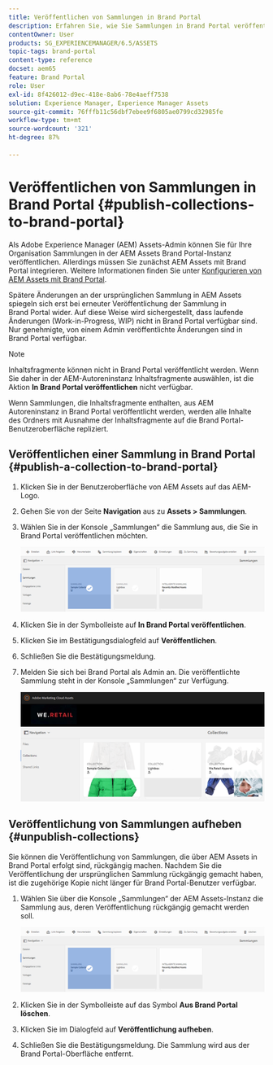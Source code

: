 ```yaml
---
title: Veröffentlichen von Sammlungen in Brand Portal
description: Erfahren Sie, wie Sie Sammlungen in Brand Portal veröffentlichen und deren Veröffentlichung rückgängig machen können.
contentOwner: User
products: SG_EXPERIENCEMANAGER/6.5/ASSETS
topic-tags: brand-portal
content-type: reference
docset: aem65
feature: Brand Portal
role: User
exl-id: 8f426012-d9ec-418e-8ab6-78e4aeff7538
solution: Experience Manager, Experience Manager Assets
source-git-commit: 76fffb11c56dbf7ebee9f6805ae0799cd32985fe
workflow-type: tm+mt
source-wordcount: '321'
ht-degree: 87%

---
```


# Veröffentlichen von Sammlungen in Brand Portal {#publish-collections-to-brand-portal}

Als Adobe Experience Manager (AEM) Assets-Admin können Sie für Ihre Organisation Sammlungen in der AEM Assets Brand Portal-Instanz veröffentlichen. Allerdings müssen Sie zunächst AEM Assets mit Brand Portal integrieren. Weitere Informationen finden Sie unter [Konfigurieren von AEM Assets mit Brand Portal](/help/assets/configure-aem-assets-with-brand-portal.md).

Spätere Änderungen an der ursprünglichen Sammlung in AEM Assets spiegeln sich erst bei erneuter Veröffentlichung der Sammlung in Brand Portal wider. Auf diese Weise wird sichergestellt, dass laufende Änderungen (Work-in-Progress, WIP) nicht in Brand Portal verfügbar sind. Nur genehmigte, von einem Admin veröffentlichte Änderungen sind in Brand Portal verfügbar.

>[!NOTE]
>
>Inhaltsfragmente können nicht in Brand Portal veröffentlicht werden. Wenn Sie daher in der AEM-Autoreninstanz Inhaltsfragmente auswählen, ist die Aktion **In Brand Portal veröffentlichen** nicht verfügbar.
>
>Wenn Sammlungen, die Inhaltsfragmente enthalten, aus AEM Autoreninstanz in Brand Portal veröffentlicht werden, werden alle Inhalte des Ordners mit Ausnahme der Inhaltsfragmente auf die Brand Portal-Benutzeroberfläche repliziert.

## Veröffentlichen einer Sammlung in Brand Portal {#publish-a-collection-to-brand-portal}

1. Klicken Sie in der Benutzeroberfläche von AEM Assets auf das AEM-Logo.
1. Gehen Sie von der Seite **Navigation** aus zu **Assets > Sammlungen**.
1. Wählen Sie in der Konsole „Sammlungen“ die Sammlung aus, die Sie in Brand Portal veröffentlichen möchten.

   ![Sammlung auswählen](assets/select_collection.png)

1. Klicken Sie in der Symbolleiste auf **In Brand Portal veröffentlichen**.
1. Klicken Sie im Bestätigungsdialogfeld auf **Veröffentlichen**.
1. Schließen Sie die Bestätigungsmeldung.
1. Melden Sie sich bei Brand Portal als Admin an. Die veröffentlichte Sammlung steht in der Konsole „Sammlungen“ zur Verfügung.

   ![Veröffentlichte Sammlung](assets/published_collection.png)

## Veröffentlichung von Sammlungen aufheben {#unpublish-collections}

Sie können die Veröffentlichung von Sammlungen, die über AEM Assets in Brand Portal erfolgt sind, rückgängig machen. Nachdem Sie die Veröffentlichung der ursprünglichen Sammlung rückgängig gemacht haben, ist die zugehörige Kopie nicht länger für Brand Portal-Benutzer verfügbar.

1. Wählen Sie über die Konsole „Sammlungen“ der AEM Assets-Instanz die Sammlung aus, deren Veröffentlichung rückgängig gemacht werden soll.

   ![select_collection-1](assets/select_collection-1.png)

1. Klicken Sie in der Symbolleiste auf das Symbol **Aus Brand Portal löschen**.
1. Klicken Sie im Dialogfeld auf **Veröffentlichung aufheben**.
1. Schließen Sie die Bestätigungsmeldung. Die Sammlung wird aus der Brand Portal-Oberfläche entfernt.
